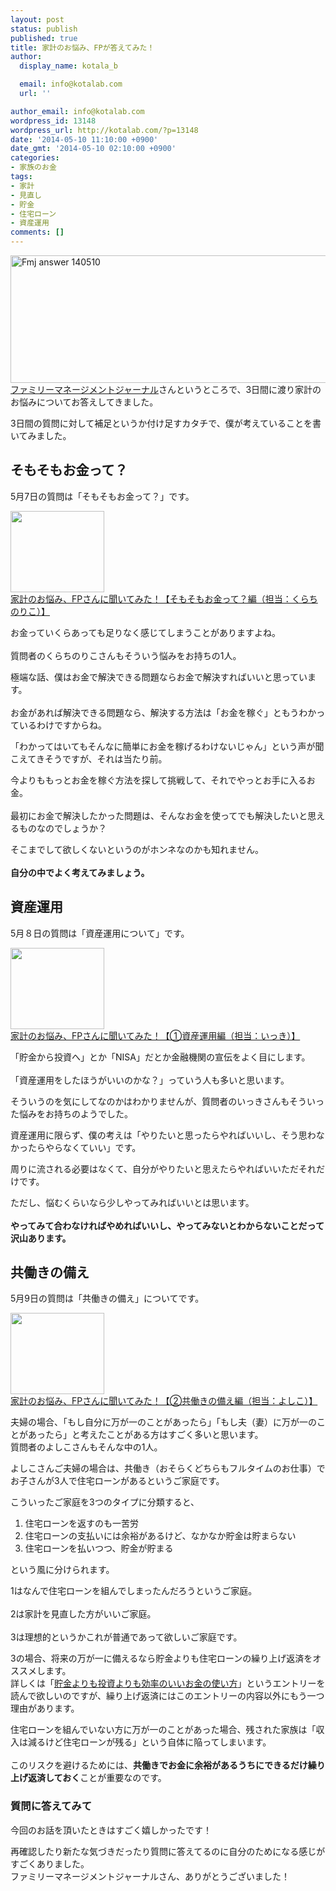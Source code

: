 ```yaml
---
layout: post
status: publish
published: true
title: 家計のお悩み、FPが答えてみた！
author:
  display_name: kotala_b

  email: info@kotalab.com
  url: ''

author_email: info@kotalab.com
wordpress_id: 13148
wordpress_url: http://kotalab.com/?p=13148
date: '2014-05-10 11:10:00 +0900'
date_gmt: '2014-05-10 02:10:00 +0900'
categories:
- 家族のお金
tags:
- 家計
- 見直し
- 貯金
- 住宅ローン
- 資産運用
comments: []
---
```

<p><img src="http://kotalab.com/wp-content/uploads/fmj-answer_140510.png" alt="Fmj answer 140510" title="fmj-answer_140510.png" border="0" width="548" height="204" /><br />
<a href="http://fmj-jp.info/?page_id=2471" target="_blank">ファミリーマネージメントジャーナル</a>さんというところで、3日間に渡り家計のお悩みについてお答えしてきました。</p>
<p>3日間の質問に対して補足というか付け足すカタチで、僕が考えていることを書いてみました。<br />
<!--more--></p>
<h2>そもそもお金って？</h2>
<p>5月7日の質問は「そもそもお金って？」です。</p>
<div class="shht">
<div class="shhtimg"><a href="http://fmj-jp.info/?p=8612" target="_blank"><img src="http://capture.heartrails.com/150x130/shadow?http://fmj-jp.info/?p=8612" alt="" width="150" height="130" /></a></div>
<div class="shhttext"><a href="http://fmj-jp.info/?p=8612" target="_blank">家計のお悩み、FPさんに聞いてみた！【そもそもお金って？編（担当：くらちのりこ）】</a><a href="http://b.hatena.ne.jp/entry/http://fmj-jp.info/?p=8612" target="_blank"><img border="0" src="http://b.hatena.ne.jp/entry/image/http://fmj-jp.info/?p=8612" alt="" /></a></div>
</div>
<div class="clear"></div>
<p>お金っていくらあっても足りなく感じてしまうことがありますよね。<br><br />
質問者のくらちのりこさんもそういう悩みをお持ちの1人。</p>
<p>極端な話、僕はお金で解決できる問題ならお金で解決すればいいと思っています。<br><br />
お金があれば解決できる問題なら、解決する方法は「お金を稼ぐ」ともうわかっているわけですからね。</p>
<p>「わかってはいてもそんなに簡単にお金を稼げるわけないじゃん」という声が聞こえてきそうですが、それは当たり前。</p>
<p>今よりももっとお金を稼ぐ方法を探して挑戦して、それでやっとお手に入るお金。<br><br />
最初にお金で解決したかった問題は、そんなお金を使ってでも解決したいと思えるものなのでしょうか？</p>
<p>そこまでして欲しくないというのがホンネなのかも知れません。<br><br />
<strong>自分の中でよく考えてみましょう。</strong></p>
<h2>資産運用</h2>
<p>5月８日の質問は「資産運用について」です。</p>
<div class="shht">
<div class="shhtimg"><a href="http://fmj-jp.info/?p=8588" target="_blank"><img src="http://capture.heartrails.com/150x130/shadow?http://fmj-jp.info/?p=8588" alt="" width="150" height="130" /></a></div>
<div class="shhttext"><a href="http://fmj-jp.info/?p=8588" target="_blank">家計のお悩み、FPさんに聞いてみた！【①資産運用編（担当：いっき）】</a><a href="http://b.hatena.ne.jp/entry/http://fmj-jp.info/?p=8588" target="_blank"><img border="0" src="http://b.hatena.ne.jp/entry/image/http://fmj-jp.info/?p=8588" alt="" /></a></div>
</div>
<div class="clear"></div>
<p>「貯金から投資へ」とか「NISA」だとか金融機関の宣伝をよく目にします。<br><br />
「資産運用をしたほうがいいのかな？」っていう人も多いと思います。</p>
<p>そういうのを気にしてなのかはわかりませんが、質問者のいっきさんもそういった悩みをお持ちのようでした。</p>
<p>資産運用に限らず、僕の考えは「やりたいと思ったらやればいいし、そう思わなかったらやらなくていい」です。</p>
<p>周りに流される必要はなくて、自分がやりたいと思えたらやればいいただそれだけです。</p>
<p>ただし、悩むくらいなら少しやってみればいいとは思います。<br><br />
<strong>やってみて合わなければやめればいいし、やってみないとわからないことだって沢山あります。</strong></p>
<h2>共働きの備え</h2>
<p>5月9日の質問は「共働きの備え」についてです。</p>
<div class="shht">
<div class="shhtimg"><a href="http://fmj-jp.info/?p=8621" target="_blank"><img src="http://capture.heartrails.com/150x130/shadow?http://fmj-jp.info/?p=8621" alt="" width="150" height="130" /></a></div>
<div class="shhttext"><a href="http://fmj-jp.info/?p=8621" target="_blank">家計のお悩み、FPさんに聞いてみた！【②共働きの備え編（担当：よしこ）】</a><a href="http://b.hatena.ne.jp/entry/http://fmj-jp.info/?p=8621" target="_blank"><img border="0" src="http://b.hatena.ne.jp/entry/image/http://fmj-jp.info/?p=8621" alt="" /></a></div>
</div>
<div class="clear"></div>
<p>夫婦の場合、「もし自分に万が一のことがあったら」「もし夫（妻）に万が一のことがあったら」と考えたことがある方はすごく多いと思います。<br />
質問者のよしこさんもそんな中の1人。</p>
<p>よしこさんご夫婦の場合は、共働き（おそらくどちらもフルタイムのお仕事）でお子さんが3人で住宅ローンがあるというご家庭です。</p>
<p>こういったご家庭を3つのタイプに分類すると、</p>
<ol>
<li>住宅ローンを返すのも一苦労</li>
<li>住宅ローンの支払いには余裕があるけど、なかなか貯金は貯まらない</li>
<li>住宅ローンを払いつつ、貯金が貯まる</li>
</ol>
<p>という風に分けられます。</p>
<p>1はなんで住宅ローンを組んでしまったんだろうというご家庭。<br><br />
2は家計を見直した方がいいご家庭。<br><br />
3は理想的というかこれが普通であって欲しいご家庭です。</p>
<p>3の場合、将来の万が一に備えるなら貯金よりも住宅ローンの繰り上げ返済をオススメします。<br />
詳しくは「<a href="http://kotalab.com/how-to-use-money" target="_blank">貯金よりも投資よりも効率のいいお金の使い方</a>」というエントリーを読んで欲しいのですが、<span class="b">繰り上げ返済にはこのエントリーの内容以外にもう一つ理由があります</span>。</p>
<p>住宅ローンを組んでいない方に万が一のことがあった場合、残された家族は「収入は減るけど住宅ローンが残る」という自体に陥ってしまいます。<br><br />
このリスクを避けるためには、<strong>共働きでお金に余裕があるうちにできるだけ繰り上げ返済しておく</strong>ことが重要なのです。</p>
<h3>質問に答えてみて</h3>
<p>今回のお話を頂いたときはすごく嬉しかったです！</p>
<p>再確認したり新たな気づきだったり質問に答えてるのに自分のためになる感じがすごくありました。<br />
ファミリーマネージメントジャーナルさん、ありがとうございました！</p>
